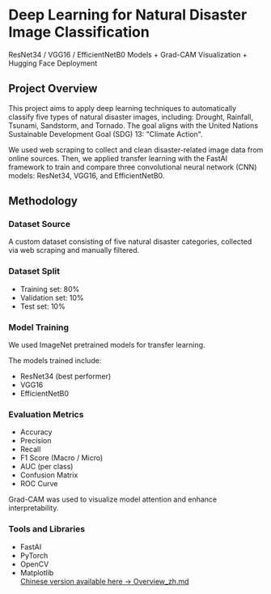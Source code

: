 # Deep Learning for Natural Disaster Image Classification  
ResNet34 / VGG16 / EfficientNetB0 Models + Grad-CAM Visualization + Hugging Face Deployment

## Project Overview

This project aims to apply deep learning techniques to automatically classify five types of natural disaster images, including: Drought, Rainfall, Tsunami, Sandstorm, and Tornado. The goal aligns with the United Nations Sustainable Development Goal (SDG) 13: "Climate Action".

We used web scraping to collect and clean disaster-related image data from online sources. Then, we applied transfer learning with the FastAI framework to train and compare three convolutional neural network (CNN) models: ResNet34, VGG16, and EfficientNetB0.

## Methodology

### Dataset Source
A custom dataset consisting of five natural disaster categories, collected via web scraping and manually filtered.

### Dataset Split
- Training set: 80%  
- Validation set: 10%  
- Test set: 10%  

### Model Training
We used ImageNet pretrained models for transfer learning.

The models trained include:
- ResNet34 (best performer)
- VGG16
- EfficientNetB0

### Evaluation Metrics
- Accuracy  
- Precision  
- Recall  
- F1 Score (Macro / Micro)  
- AUC (per class)  
- Confusion Matrix  
- ROC Curve  

Grad-CAM was used to visualize model attention and enhance interpretability.

### Tools and Libraries
- FastAI  
- PyTorch  
- OpenCV  
- Matplotlib  
[Chinese version available here → Overview_zh.md](./README_zh.md)
